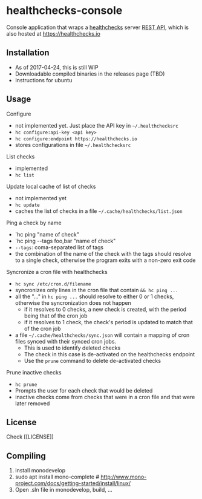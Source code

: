 # healthchecks-console
Console application that wraps a [healthchecks](https://github.com/healthchecks/healthchecks) server [REST API](https://healthchecks.io/docs/api/), which is also hosted at https://healthchecks.io

## Installation

- As of 2017-04-24, this is still WIP
- Downloadable compiled binaries in the releases page (TBD)
- Instructions for ubuntu

## Usage

Configure

- not implemented yet. Just place the API key in `~/.healthchecksrc`
- `hc configure:api-key <api key>`
- `hc configure:endpoint https://healthchecks.io`
- stores configurations in file `~/.healthchecksrc`

List checks

- implemented
- `hc list`

Update local cache of list of checks

- not implemented yet
- `hc update`
- caches the list of checks in a file `~/.cache/healthchecks/list.json`

Ping a check by name

- `hc ping "name of check"
- `hc ping --tags foo,bar "name of check"
- `--tags`: coma-separated list of tags
- the combination of the name of the check with the tags should resolve to a single check, otherwise the program exits with a non-zero exit code

Syncronize a cron file with healthchecks

- `hc sync /etc/cron.d/filename`
- syncronizes only lines in the cron file that contain `&& hc ping ...`
- all the "..." in `hc ping ...` should resolve to either 0 or 1 checks, otherwise the syncronization does not happen
  - if it resolves to 0 checks, a new check is created, with the period being that of the cron job
  - if it resolves to 1 check, the check's period is updated to match that of the cron job
- a file `~/.cache/healthchecks/sync.json` will contain a mapping of cron files synced with their synced cron jobs.
  - This is used to identify deleted checks
  - The check in this case is de-activated on the healthchecks endpoint
  - Use the `prune` command to delete de-activated checks

Prune inactive checks

- `hc prune`
- Prompts the user for each check that would be deleted
- inactive checks come from checks that were in a cron file and that were later removed

## License
Check [[LICENSE]]


## Compiling

1. install monodevelop
2. sudo apt install mono-complete # http://www.mono-project.com/docs/getting-started/install/linux/
3. Open .sln file in monodevelop, build, ...
